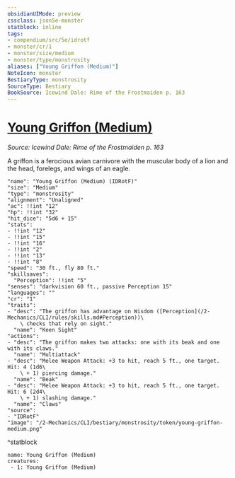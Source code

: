```yaml
---
obsidianUIMode: preview
cssclass: json5e-monster
statblock: inline
tags:
- compendium/src/5e/idrotf
- monster/cr/1
- monster/size/medium
- monster/type/monstrosity
aliases: ["Young Griffon (Medium)"]
NoteIcon: monster
BestiaryType: monstrosity
SourceType: Bestiary
BookSource: Icewind Dale: Rime of the Frostmaiden p. 163
---
```

# [Young Griffon (Medium)](2-Mechanics/CLI/bestiary/monstrosity/young-griffon-medium-idrotf.md)
*Source: Icewind Dale: Rime of the Frostmaiden p. 163*  

A griffon is a ferocious avian carnivore with the muscular body of a lion and the head, forelegs, and wings of an eagle.

```statblock
"name": "Young Griffon (Medium) (IDRotF)"
"size": "Medium"
"type": "monstrosity"
"alignment": "Unaligned"
"ac": !!int "12"
"hp": !!int "32"
"hit_dice": "5d6 + 15"
"stats":
- !!int "12"
- !!int "15"
- !!int "16"
- !!int "2"
- !!int "13"
- !!int "8"
"speed": "30 ft., fly 80 ft."
"skillsaves":
  "Perception": !!int "5"
"senses": "darkvision 60 ft., passive Perception 15"
"languages": ""
"cr": "1"
"traits":
- "desc": "The griffon has advantage on Wisdom ([Perception](/2-Mechanics/CLI/rules/skills.md#Perception))\
    \ checks that rely on sight."
  "name": "Keen Sight"
"actions":
- "desc": "The griffon makes two attacks: one with its beak and one with its claws."
  "name": "Multiattack"
- "desc": "Melee Weapon Attack: +3 to hit, reach 5 ft., one target. Hit: 4 (1d6\
    \ + 1) piercing damage."
  "name": "Beak"
- "desc": "Melee Weapon Attack: +3 to hit, reach 5 ft., one target. Hit: 6 (2d4\
    \ + 1) slashing damage."
  "name": "Claws"
"source":
- "IDRotF"
"image": "/2-Mechanics/CLI/bestiary/monstrosity/token/young-griffon-medium.png"
```
^statblock

```encounter-table
name: Young Griffon (Medium)
creatures:
 - 1: Young Griffon (Medium)
```